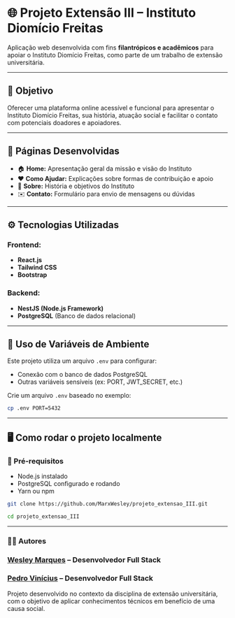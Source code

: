# 🌐 Projeto Extensão III – Instituto Diomício Freitas

Aplicação web desenvolvida com fins **filantrópicos e acadêmicos** para apoiar o Instituto Diomício Freitas, como parte de um trabalho de extensão universitária.

---

## 🎯 Objetivo

Oferecer uma plataforma online acessível e funcional para apresentar o Instituto Diomício Freitas, sua história, atuação social e facilitar o contato com potenciais doadores e apoiadores.

---

## 📄 Páginas Desenvolvidas

- 🏠 **Home:** Apresentação geral da missão e visão do Instituto  
- ❤️ **Como Ajudar:** Explicações sobre formas de contribuição e apoio  
- 🧾 **Sobre:** História e objetivos do Instituto  
- ✉️ **Contato:** Formulário para envio de mensagens ou dúvidas  

---

## ⚙️ Tecnologias Utilizadas

### Frontend:
- **React.js**
- **Tailwind CSS**
- **Bootstrap**

### Backend:
- **NestJS (Node.js Framework)**
- **PostgreSQL** (Banco de dados relacional)

---

## 📁 Uso de Variáveis de Ambiente

Este projeto utiliza um arquivo `.env` para configurar:

- Conexão com o banco de dados PostgreSQL  
- Outras variáveis sensíveis (ex: PORT, JWT_SECRET, etc.)

Crie um arquivo `.env` baseado no exemplo:

```bash
cp .env PORT=5432
````

---

## 🖥️ Como rodar o projeto localmente

### 🔧 Pré-requisitos
- Node.js instalado
- PostgreSQL configurado e rodando
- Yarn ou npm

```bash
git clone https://github.com/MarxWesley/projeto_extensao_III.git

cd projeto_extensao_III
```
---

### 👨‍💻 Autores

### <a href='https://github.com/MarxWesley'>Wesley Marques</a> – Desenvolvedor Full Stack
### <a href='https://github.com/pedrovmdp'>Pedro Vinícius</a> – Desenvolvedor Full Stack

Projeto desenvolvido no contexto da disciplina de extensão universitária, com o objetivo de aplicar conhecimentos técnicos em benefício de uma causa social.